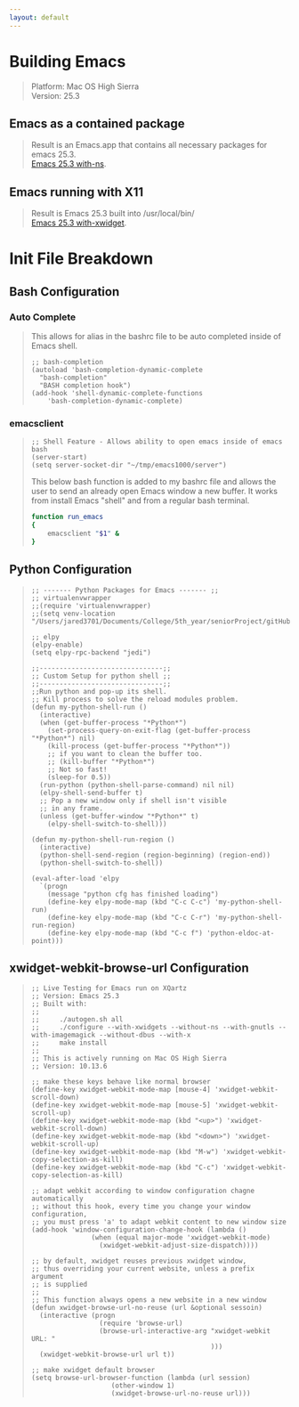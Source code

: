 ```yaml
---
layout: default
---
```


# Building Emacs
> Platform: Mac OS High Sierra  
> Version: 25.3  
 
## Emacs as a contained package
> Result is an Emacs.app that contains all necessary packages for emacs 25.3.  
> [Emacs 25.3 with-ns](./tutorials/emacs-25-with-ns.html).

## Emacs running with X11
> Result is Emacs 25.3 built into /usr/local/bin/  
> [Emacs 25.3 with-xwidget](./tutorials/emacs-25-with-xwidget.html).

# Init File Breakdown

## Bash Configuration
### Auto Complete 

> This allows for alias in the bashrc file to be auto completed inside of Emacs shell.
> ```elisp
> ;; bash-completion
> (autoload 'bash-completion-dynamic-complete 
>   "bash-completion"
>   "BASH completion hook")
> (add-hook 'shell-dynamic-complete-functions
> 	  'bash-completion-dynamic-complete)
> ```

### emacsclient
>
> ```elisp
> ;; Shell Feature - Allows ability to open emacs inside of emacs bash
> (server-start)
> (setq server-socket-dir "~/tmp/emacs1000/server")
> ```
> This below bash function is added to my bashrc file and allows the user to send an already open Emacs window a new buffer.
> It works from install Emacs "shell" and from a regular bash terminal.
> ```bash
> function run_emacs
> {
>     emacsclient "$1" &
> }
> ```

## Python Configuration
>
> ```elisp
> ;; ------- Python Packages for Emacs ------- ;;
> ;; virtualenvwrapper
> ;;(require 'virtualenvwrapper)
> ;;(setq venv-location "/Users/jared3701/Documents/College/5th_year/seniorProject/gitHub/supreme_bot")
>
> ;; elpy
> (elpy-enable)
> (setq elpy-rpc-backend "jedi")
>
> ;;-------------------------------;;
> ;; Custom Setup for python shell ;;
> ;;-------------------------------;;
> ;;Run python and pop-up its shell.
> ;; Kill process to solve the reload modules problem.
> (defun my-python-shell-run ()
>   (interactive)
>   (when (get-buffer-process "*Python*")
>     (set-process-query-on-exit-flag (get-buffer-process "*Python*") nil)
>     (kill-process (get-buffer-process "*Python*"))
>     ;; if you want to clean the buffer too.
>     ;; (kill-buffer "*Python*")
>     ;; Not so fast!
>     (sleep-for 0.5))
>   (run-python (python-shell-parse-command) nil nil)
>   (elpy-shell-send-buffer t)
>   ;; Pop a new window only if shell isn't visible
>   ;; in any frame.
>   (unless (get-buffer-window "*Python*" t)
>     (elpy-shell-switch-to-shell)))
>
> (defun my-python-shell-run-region ()
>   (interactive)
>   (python-shell-send-region (region-beginning) (region-end))
>   (python-shell-switch-to-shell))
>
> (eval-after-load 'elpy
>   `(progn
>     (message "python cfg has finished loading")
>     (define-key elpy-mode-map (kbd "C-c C-c") 'my-python-shell-run)
>     (define-key elpy-mode-map (kbd "C-c C-r") 'my-python-shell-run-region)
>     (define-key elpy-mode-map (kbd "C-c f") 'python-eldoc-at-point)))
> ```

## xwidget-webkit-browse-url Configuration
>
> ```elisp
> ;; Live Testing for Emacs run on XQartz
> ;; Version: Emacs 25.3
> ;; Built with:
> ;;
> ;;     ./autogen.sh all
> ;;     ./configure --with-xwidgets --without-ns --with-gnutls --with-imagemagick --without-dbus --with-x
> ;;     make install
> ;;
> ;; This is actively running on Mac OS High Sierra
> ;; Version: 10.13.6
>
> ;; make these keys behave like normal browser
> (define-key xwidget-webkit-mode-map [mouse-4] 'xwidget-webkit-scroll-down)
> (define-key xwidget-webkit-mode-map [mouse-5] 'xwidget-webkit-scroll-up)
> (define-key xwidget-webkit-mode-map (kbd "<up>") 'xwidget-webkit-scroll-down)
> (define-key xwidget-webkit-mode-map (kbd "<down>") 'xwidget-webkit-scroll-up)
> (define-key xwidget-webkit-mode-map (kbd "M-w") 'xwidget-webkit-copy-selection-as-kill)
> (define-key xwidget-webkit-mode-map (kbd "C-c") 'xwidget-webkit-copy-selection-as-kill)
> 
> ;; adapt webkit according to window configuration chagne automatically
> ;; without this hook, every time you change your window configuration,
> ;; you must press 'a' to adapt webkit content to new window size
> (add-hook 'window-configuration-change-hook (lambda ()
>                (when (equal major-mode 'xwidget-webkit-mode)
>                  (xwidget-webkit-adjust-size-dispatch))))
>
> ;; by default, xwidget reuses previous xwidget window,
> ;; thus overriding your current website, unless a prefix argument
> ;; is supplied
> ;;
> ;; This function always opens a new website in a new window
> (defun xwidget-browse-url-no-reuse (url &optional sessoin)
>   (interactive (progn
>                  (require 'browse-url)
>                  (browse-url-interactive-arg "xwidget-webkit URL: "
>                                              )))
>   (xwidget-webkit-browse-url url t))
> 
> ;; make xwidget default browser
> (setq browse-url-browser-function (lambda (url session)
>                     (other-window 1)
>                     (xwidget-browse-url-no-reuse url)))
> ```
